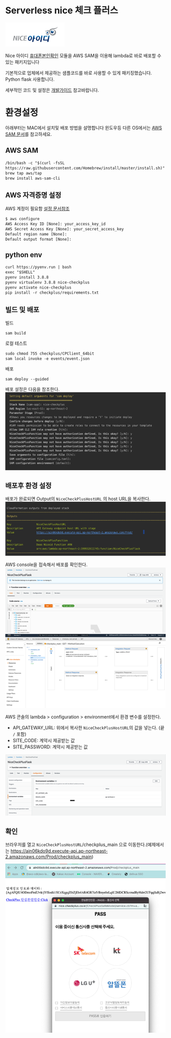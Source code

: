 # Serverless nice 체크 플러스
![logo](resources/niceid_logo.png)

Nice 아이디 [휴대폰본인확인](https://www.niceid.co.kr/prod_mobile.nc) 모듈을 AWS SAM을 이용해 lambda로 바로 배포할 수 있는 패키지입니다

기본적으로 업체에서 제공하는 샘플코드를 바로 사용할 수 있게 패키징했습니다. 
Python flask 사용합니다. 

세부적인 코드 및 설정은 [개발가이드](resources/guide_PY_V1.3_.pdf) 참고바랍니다.

# 환경설정 
아래부터는 MAC에서 설치및 배포 방법을 설명합니다
윈도우등 다른 OS에서는 [AWS SAM 문서](https://docs.aws.amazon.com/ko_kr/serverless-application-model/latest/developerguide/serverless-sam-cli-install.html)를 참고하세요.

## AWS SAM
```
/bin/bash -c "$(curl -fsSL https://raw.githubusercontent.com/Homebrew/install/master/install.sh)"
brew tap aws/tap
brew install aws-sam-cli

```

## AWS 자격증명 설정
AWS 계정이 필요함
[설정 문서참조](https://docs.aws.amazon.com/ko_kr/serverless-application-model/latest/developerguide/serverless-getting-started-set-up-credentials.html)

```
$ aws configure
AWS Access Key ID [None]: your_access_key_id
AWS Secret Access Key [None]: your_secret_access_key
Default region name [None]: 
Default output format [None]: 
```

## python env 
```
curl https://pyenv.run | bash
exec "$SHELL" 
pyenv install 3.8.8
pyenv virtualenv 3.8.8 nice-checkplus
pyenv activate nice-checkplus
pip install -r checkplus/requirements.txt 

```

## 빌드 및 배포
빌드
```
sam build
```
로컬 테스트
```
sudo chmod 755 checkplus/CPClient_64bit 
sam local invoke -e events/event.json       

```

배포


```
sam deploy --guided
```
배포 설정은 다음을 참조한다.
![deploy](resources/deploy.png)


## 배포후 환경 설정
배포가 완료되면 Output의 `NiceCheckPlusHostURL` 의 host URL을 복사한다. 
![ouput](resources/output.png)


AWS console을 접속해서 배포를 확인한다.
![function](resources/function.png)
![gateway](resources/gateway.png)


AWS 콘솔의 lambda > configuration > environment에서 환경 변수를 설정한다.
- API_GATEWAY_URL: 위에서 복사한 `NiceCheckPlusHostURL`의 값을 넣는다. (끝 `/` 포함)
- SITE_CODE: 계약시 제공받는 값
- SITE_PASSWORD: 계약시 제공받는 값

![env](resources/env.png)

## 확인
브라우저를 열고 `NiceCheckPlusHostURL`/checkplus_main 으로 이동한다.(예제에서는 https://ain06kdo9d.execute-api.ap-northeast-2.amazonaws.com/Prod/checkplus_main)

![main](resources/main.png)
